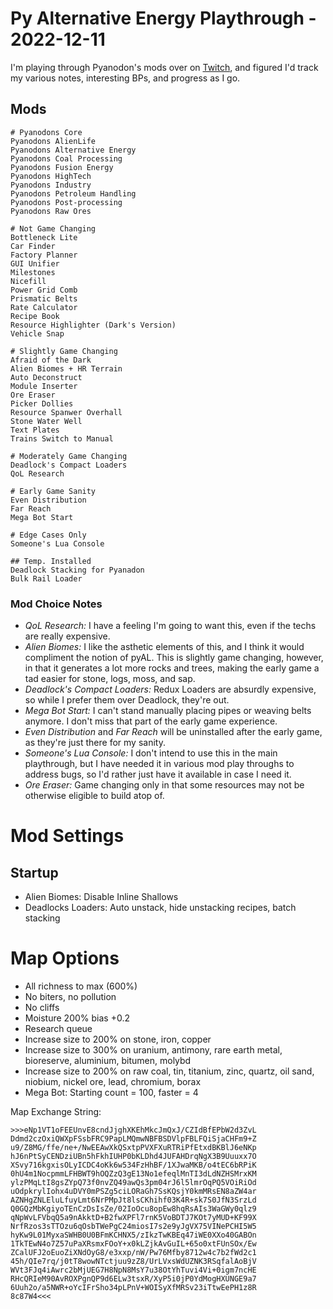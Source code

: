 # Py Alternative Energy Playthrough - 2022-12-11

I'm playing through Pyanodon's mods over on [Twitch](https://twitch.tv/spikesdivzero), and figured I'd track my various notes, interesting BPs, and progress as I go.


## Mods

	# Pyanodons Core
	Pyanodons AlienLife
	Pyanodons Alternative Energy
	Pyanodons Coal Processing
	Pyanodons Fusion Energy
	Pyanodons HighTech
	Pyanodons Industry
	Pyanodons Petroleum Handling
	Pyanodons Post-processing
	Pyanodons Raw Ores

	# Not Game Changing
	Bottleneck Lite
	Car Finder
	Factory Planner
	GUI Unifier
	Milestones
	Nicefill
	Power Grid Comb
	Prismatic Belts
	Rate Calculator
	Recipe Book
	Resource Highlighter (Dark's Version)
	Vehicle Snap

	# Slightly Game Changing
	Afraid of the Dark
	Alien Biomes + HR Terrain
	Auto Deconstruct
	Module Inserter
	Ore Eraser
	Picker Dollies
	Resource Spanwer Overhall
	Stone Water Well
	Text Plates
	Trains Switch to Manual

	# Moderately Game Changing
	Deadlock's Compact Loaders
	QoL Research

	# Early Game Sanity
	Even Distribution
	Far Reach
	Mega Bot Start

	# Edge Cases Only
	Someone's Lua Console

	## Temp. Installed
	Deadlock Stacking for Pyanadon
	Bulk Rail Loader

### Mod Choice Notes

* *QoL Research:* I have a feeling I'm going to want this, even if the techs are really expensive.
* *Alien Biomes:* I like the asthetic elements of this, and I think it would compliment the notion of pyAL. This is
  slightly game changing, however, in that it generates a lot more rocks and trees, making the early game a tad easier
  for stone, logs, moss, and sap.
* *Deadlock's Compact Loaders:* Redux Loaders are absurdly expensive, so while I prefer them over Deadlock, they're
  out.
* *Mega Bot Start:* I can't stand manually placing pipes or weaving belts anymore. I don't miss that part of the early
  game experience.
* *Even Distribution* and *Far Reach* will be uninstalled after the early game, as they're just there for my sanity.
* *Someone's Lua Console:* I don't intend to use this in the main playthrough, but I have needed it in various mod play
  throughs to address bugs, so I'd rather just have it available in case I need it.
* *Ore Eraser:* Game changing only in that some resources may not be otherwise eligible to build atop of.

# Mod Settings

## Startup

* Alien Biomes: Disable Inline Shallows
* Deadlocks Loaders: Auto unstack, hide unstacking recipes, batch stacking

# Map Options

* All richness to max (600%)
* No biters, no pollution
* No cliffs
* Moisture 200% bias +0.2
* Research queue
* Increase size to 200% on stone, iron, copper
* Increase size to 300% on uranium, antimony, rare earth metal, bioreserve, aluminium, bitumen, molybd
* Increase size to 200% on raw coal, tin, titanium, zinc, quartz, oil sand, niobium, nickel ore, lead, chromium, borax
*  Mega Bot: Starting count = 100, faster = 4

Map Exchange String:

	>>>eNp1VT1oFEEUnvE8cndJjghXKEhMkcJmQxJ/CZIdBfEPbW2d3ZvL
	Ddmd2czOxiQWXpFSsbFRC9PapLMQmwNBFBSDVlpFBLFQiSjaCHFm9+Z
	u9/Z8MG/ffe/ne+/NwEEAwXkQSxtpPVXFXuRTRiPfEtxdBKBlJ6eNKp
	hJ6nPtSyCENDziUBn5hFkhIUHP0bKLDhd4JUFAHDrqNgX3B9Uuuxx7O
	XSvy716kgxisOLyICDC4oKk6w534FzHhBF/1XJwaMKB/o4tEC6bRPiK
	0hU4m1NocpmmLFHBWT9hOQZzQ3gE13No1efeqlMnTI3dLdNZHSMrxKM
	ylzPMqLtI8gsZYpQ73f0nvZQ49awQs3pm04rJ6l5lmrOqPQ5VOiRiOd
	uOdpkrylIohx4uDVY0mPSZg5ciLORaGh7SsKQsjY0kmMRsEN8aZW4ar
	AZNHgZNLEluLfuyLmt6NrPMpJt8lsCKhihf03K4R+sk7S0JfN3SrzLd
	Q0GQzMbKgiyoTEnCzDsIsZe/02IoOcu8opEw8hqRsAIs3WaGWy0qlz9
	qNpWvLFVbqQ5a9nAkktD+B2fwXPFl7rnK5VoBDTJ7KOt7yMUD+KF99X
	NrfRzos3sTTOzu6qOsbTWePgC24miosI7s2e9yJgVX75VINePCHI5W5
	hyKw9L01MyxaSWHB0U0BFmKCHNX5/zIkzTwKBEq47iWE0XXo40GABOn
	1TkTEwN4o7Z57uPaXRsmxFOoY+x0kLZjkAvGuIL+65o0xtFUnSOx/Ew
	ZCalUFJ2oEuoZiXNdOyG8/e3xxp/nW/Pw76Mfby8712w4c7b2fWd2c1
	45h/QIe7rq/j0tT8wowNTctjuu9zZ8/UrLVxsWdUZNK3RSqfalAoBjV
	WVt3FJq4iAwrc2bMjUEG7H8NpN8MsY7u38OtYhTuvi4Vi+0igm7ncHE
	RHcQRIeM90AvROXPgnQP9d6ELw3tsxR/XyP5i0jP0YdMogHXUNGE9a7
	6Uuh2o/a5NWR+oYcIFrSho34pLPnV+WOISyXfMRSv23iTtwEePH1z8R
	8c87W4<<<
